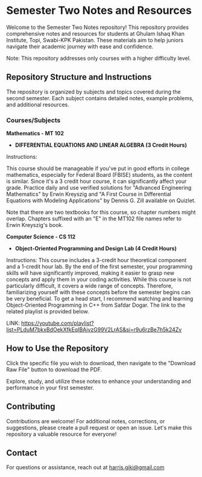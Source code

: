 # Semester Two Notes and Resources

Welcome to the Semester Two Notes repository! This repository provides comprehensive notes and resources for students at Ghulam Ishaq Khan Institute, Topi, Swabi-KPK Pakistan. These materials aim to help juniors navigate their academic journey with ease and confidence.

Note: This repository addresses only courses with a higher difficulty level.

## Repository Structure and Instructions

The repository is organized by subjects and topics covered during the second semester. Each subject contains detailed notes, example problems, and additional resources.

### Courses/Subjects

**Mathematics - MT 102**
  - **DIFFERENTIAL EQUATIONS AND LINEAR ALGEBRA (3 Credit Hours)**

Instructions: 

This course should be manageable if you've put in good efforts in college mathematics, especially for Federal Board (FBISE) students, as the content is similar. Since it's a 3 credit hour course, it can significantly affect your grade. Practice daily and use verified solutions for "Advanced Engineering Mathematics" by Erwin Kreyszig and "A First Course in Differential Equations with Modeling Applications" by Dennis G. Zill available on Quizlet.

Note that there are two textbooks for this course, so chapter numbers might overlap. Chapters suffixed with an "E" in the MT102 file names refer to Erwin Kreyszig's book.

**Computer Science - CS 112**
  - **Object-Oriented Programming and Design Lab (4 Credit Hours)**

Instructions: 
This course includes a 3-credit hour theoretical component and a 1-credit hour lab. By the end of the first semester, your programming skills will have significantly improved, making it easier to grasp new concepts and apply them in your coding activities. While this course is not particularly difficult, it covers a wide range of concepts. Therefore, familiarizing yourself with these concepts before the semester begins can be very beneficial. To get a head start, I recommend watching and learning Object-Oriented Programming in C++ from Safdar Dogar. The link to the related playlist is provided below.

LINK: https://youtube.com/playlist?list=PLduM7bkxBdOekXfkEqIBAivzG99V2LrAS&si=r9u6rzBe7h5k24Zv


## How to Use the Repository

Click the specific file you wish to download, then navigate to the "Download Raw File" button to download the PDF.

Explore, study, and utilize these notes to enhance your understanding and performance in your first semester.

## Contributing

Contributions are welcome! For additional notes, corrections, or suggestions, please create a pull request or open an issue. Let's make this repository a valuable resource for everyone!

## Contact

For questions or assistance, reach out at [harris.giki@gmail.com](mailto:harris.giki@gmail.com)
